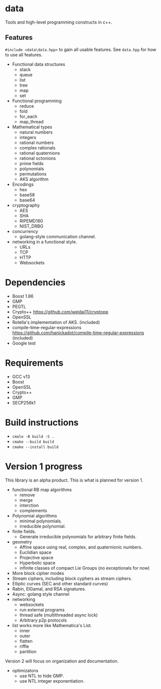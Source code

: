 # data
Tools and high-level programming constructs in c++. 

## Features 

`#include <data\data.hpp>` to gain all usable features. See `data.hpp` for 
how to use all features. 

  * Functional data structures
    * stack
    * queue
    * list
    * tree
    * map
    * set
  * Functional programming
    * reduce
    * fold
    * for_each
    * map_thread
  * Mathematical types
    * natural numbers
    * integers
    * rational numbers
    * complex rationals
    * rational quaternions
    * rational octonions
    * prime fields
    * polynomials
    * permutations
    * AKS algorithm
  * Encodings
    * hex
    * base58
    * base64
  * cryptography 
    * AES
    * SHA
    * RIPEMD160
    * NIST_DRBG 
  * concurrency
    * golang-style communication channel. 
  * networking in a functional style.
    * URLs
    * TCP
    * HTTP
    * Websockets
    
# Dependencies
  * Boost 1.86
  * GMP
  * PEGTL
  * Crypto++ https://github.com/weidai11/cryptopp 
  * OpenSSL
  * Rotella's implementation of AKS. (included)
  * compile-time-regular-expressions https://github.com/hanickadot/compile-time-regular-expressions (included)
  * Google test

# Requirements
  * GCC v13
  * Boost 
  * OpenSSL 
  * Crypto++
  * GMP 
  * SECP256k1

# Build instructions

  * `cmale -B build -S .`
  * `cmake --build build`
  * `cmake --install build`

# Version 1 progress

This library is an alpha product. This is what is planned for version 1.
  * functional RB map algorithms
    * remove
    * merge
    * interction
    * complements
  * Polynomial algorithms
    * minimal polynomials.
    * irreducible polynomial.
  * finite fields. 
    * Generate irreducible polynomials for arbitrary finite fields. 
  * geometry
    * Affine space using real, complex, and quaternionic numbers.
    * Euclidian space
    * Projective space
    * Hyperbolic space
    * infinite classes of compact Lie Groups (no exceptionals for now)
  * More block cipher modes
  * Stream ciphers, including block cyphers as stream ciphers.
  * Elliptic curves (SEC and other standard curves)
  * Rabin, ElGamal, and RSA signatures. 
  * Async: golang style channel
  * networking
    * websockets
    * run external programs
    * thread safe (multithreaded async lock)
    * Arbitrary p2p protocols
  * list works more like Mathematica's List. 
    * inner
    * outer
    * flatten
    * riffle
    * partition

Version 2 will focus on organization and documentation. 
  * optimizatons
    * use NTL to hide GMP. 
    * use NTL integer exponentiation. 
